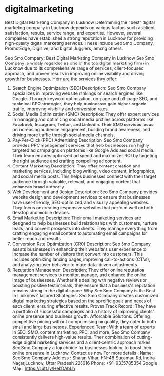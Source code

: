 # digitalmarketing
Best Digital Marketing Company in Lucknow
Determining the "best" digital marketing company in Lucknow depends on various factors such as client satisfaction, results, service range, and expertise. However, several companies have established a strong reputation in Lucknow for providing high-quality digital marketing services. These include Seo Smo Company, PromotEdge, Digihive, and Digital Jugglers, among others.

Seo Smo Company: Best Digital Marketing Company in Lucknow
Seo Smo Company is widely regarded as one of the top digital marketing firms in Lucknow due to its comprehensive range of services, client-focused approach, and proven results in improving online visibility and driving growth for businesses. Here are the services they offer:

1. Search Engine Optimization (SEO)
Description: Seo Smo Company specializes in improving website rankings on search engines like Google. Through keyword optimization, on-page and off-page SEO, and technical SEO strategies, they help businesses gain higher organic traffic, improving visibility and conversion rates.
2. Social Media Optimization (SMO)
Description: They offer expert services in managing and optimizing social media profiles across platforms like Facebook, Instagram, Twitter, and LinkedIn. Their SMO services focus on increasing audience engagement, building brand awareness, and driving more traffic through social media channels.
3. Pay-Per-Click (PPC) Advertising
Description: Seo Smo Company provides PPC management services that help businesses run highly targeted ad campaigns on platforms like Google Ads and social media. Their team ensures optimized ad spend and maximizes ROI by targeting the right audience and crafting compelling ad content.
4. Content Marketing
Description: They offer content creation and marketing services, including blog writing, video content, infographics, and social media posts. This helps businesses connect with their target audience through valuable, relevant, and engaging content that enhances brand authority.
5. Web Development and Design
Description: Seo Smo Company provides website design and development services to ensure that businesses have user-friendly, SEO-optimized, and visually appealing websites. They focus on creating responsive websites that perform well on both desktop and mobile devices.
6. Email Marketing
Description: Their email marketing services are designed to help businesses build relationships with customers, nurture leads, and convert prospects into clients. They manage everything from crafting engaging email content to automating email campaigns for better reach and results.
7. Conversion Rate Optimization (CRO)
Description: Seo Smo Company assists businesses in enhancing their website's user experience to increase the number of visitors that convert into customers. This includes optimizing landing pages, improving call-to-actions (CTAs), and analyzing user behavior to make data-driven adjustments.
8. Reputation Management
Description: They offer online reputation management services to monitor, manage, and enhance the online image of businesses. Whether it's dealing with negative reviews or boosting positive testimonials, they ensure that a business's reputation remains strong in the digital space.
Why Seo Smo Company is the Best in Lucknow?
Tailored Strategies: Seo Smo Company creates customized digital marketing strategies based on the specific goals and needs of each client, ensuring effective results.
Proven Track Record: They have a portfolio of successful campaigns and a history of improving clients' online presence and business growth.
Affordable Solutions: Offering competitive pricing without compromising on quality, they cater to both small and large businesses.
Experienced Team: With a team of experts in SEO, SMO, content marketing, PPC, and more, Seo Smo Company consistently delivers high-value results.
Their combination of cutting-edge digital marketing services and a client-centric approach makes Seo Smo Company a top choice for businesses looking to boost their online presence in Lucknow.
Contact us now
For more details : 
Name: Seo Smo Company 
Address :   Sharan Vihar, HN-48 Sugamau Rd, Indira Nagar,Lucknow, Uttar Pradesh 226016
Phone:   +91-9335785354
Google Map : https://cutt.ly/HebDAbLh
